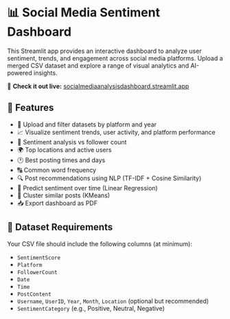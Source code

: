 # 📊 Social Media Sentiment Dashboard

This Streamlit app provides an interactive dashboard to analyze user sentiment, trends, and engagement across social media platforms. Upload a merged CSV dataset and explore a range of visual analytics and AI-powered insights.

🔗 **Check it out live:** [socialmediaanalysisdashboard.streamlit.app](https://socialmediaanalysisdashboard.streamlit.app/)

## 🚀 Features

- 📁 Upload and filter datasets by platform and year  
- 📈 Visualize sentiment trends, user activity, and platform performance  
- 📌 Sentiment analysis vs follower count  
- 🌍 Top locations and active users  
- 🕐 Best posting times and days  
- 🔠 Common word frequency  
- 🔍 Post recommendations using NLP (TF-IDF + Cosine Similarity)  
- 📅 Predict sentiment over time (Linear Regression)  
- 🧠 Cluster similar posts (KMeans)  
- 📥 Export dashboard as PDF  

## 📂 Dataset Requirements

Your CSV file should include the following columns (at minimum):

- `SentimentScore`  
- `Platform`  
- `FollowerCount`  
- `Date`  
- `Time`  
- `PostContent`  
- `Username`, `UserID`, `Year`, `Month`, `Location` (optional but recommended)  
- `SentimentCategory` (e.g., Positive, Neutral, Negative)  
